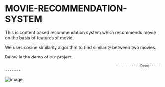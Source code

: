 # MOVIE-RECOMMENDATION-SYSTEM

This is content based recommendation system which recommends movie on the basis of features of movie.


We uses cosine similarity algorithm to find similarity between two movies.


Below is the demo of our project.


                                                      -----------Demo------------

![image](https://user-images.githubusercontent.com/89082799/156118558-6a64f2a6-1cbc-4f77-8e4d-d40c8986e5a4.png)

